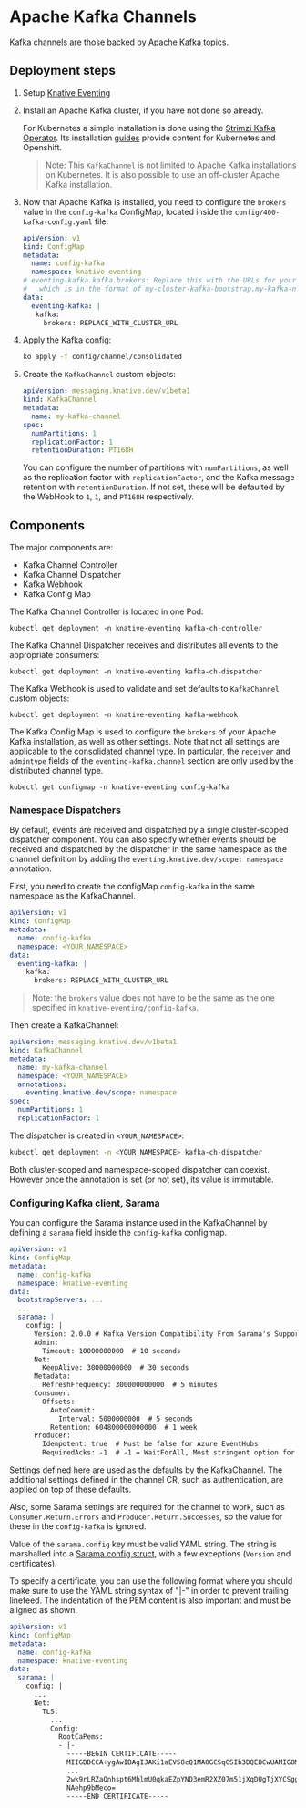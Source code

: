 # Apache Kafka Channels

Kafka channels are those backed by [Apache Kafka](http://kafka.apache.org/)
topics.

## Deployment steps

1. Setup
   [Knative Eventing](https://knative.dev/docs/install/any-kubernetes-cluster/#installing-the-eventing-component)
1. Install an Apache Kafka cluster, if you have not done so already.

   For Kubernetes a simple installation is done using the
   [Strimzi Kafka Operator](http://strimzi.io). Its installation
   [guides](http://strimzi.io/quickstarts/) provide content for Kubernetes and
   Openshift.

   > Note: This `KafkaChannel` is not limited to Apache Kafka installations on
   > Kubernetes. It is also possible to use an off-cluster Apache Kafka
   > installation.

1. Now that Apache Kafka is installed, you need to configure the
   `brokers` value in the `config-kafka` ConfigMap, located inside the
   `config/400-kafka-config.yaml` file.

   ```yaml
   apiVersion: v1
   kind: ConfigMap
   metadata:
     name: config-kafka
     namespace: knative-eventing
   # eventing-kafka.kafka.brokers: Replace this with the URLs for your kafka cluster,
   #   which is in the format of my-cluster-kafka-bootstrap.my-kafka-namespace:9092.
   data:
     eventing-kafka: |
      kafka:
        brokers: REPLACE_WITH_CLUSTER_URL
   ```

1. Apply the Kafka config:

   ```sh
   ko apply -f config/channel/consolidated
   ```

1. Create the `KafkaChannel` custom objects:

   ```yaml
   apiVersion: messaging.knative.dev/v1beta1
   kind: KafkaChannel
   metadata:
     name: my-kafka-channel
   spec:
     numPartitions: 1
     replicationFactor: 1
     retentionDuration: PT168H
   ```

   You can configure the number of partitions with `numPartitions`, as well as
   the replication factor with `replicationFactor`, and the Kafka message
   retention with `retentionDuration`. If not set, these will be defaulted by
   the WebHook to `1`, `1`, and `PT168H` respectively.

## Components

The major components are:

- Kafka Channel Controller
- Kafka Channel Dispatcher
- Kafka Webhook
- Kafka Config Map

The Kafka Channel Controller is located in one Pod:

```shell
kubectl get deployment -n knative-eventing kafka-ch-controller
```

The Kafka Channel Dispatcher receives and distributes all events to the
appropriate consumers:

```shell
kubectl get deployment -n knative-eventing kafka-ch-dispatcher
```

The Kafka Webhook is used to validate and set defaults to `KafkaChannel` custom
objects:

```shell
kubectl get deployment -n knative-eventing kafka-webhook
```

The Kafka Config Map is used to configure the `brokers` of your Apache Kafka
installation, as well as other settings. Note that not all settings are
applicable to the consolidated channel type. In particular, the `receiver` and
`admintype` fields of the `eventing-kafka.channel` section are only used by the
distributed channel type.

```shell
kubectl get configmap -n knative-eventing config-kafka
```

### Namespace Dispatchers

By default, events are received and dispatched by a single cluster-scoped
dispatcher component. You can also specify whether events should be received and
dispatched by the dispatcher in the same namespace as the channel definition by
adding the `eventing.knative.dev/scope: namespace` annotation.

First, you need to create the configMap `config-kafka` in the same namespace as
the KafkaChannel.

```yaml
apiVersion: v1
kind: ConfigMap
metadata:
  name: config-kafka
  namespace: <YOUR_NAMESPACE>
data:
  eventing-kafka: |
    kafka:
      brokers: REPLACE_WITH_CLUSTER_URL
```

> Note: the `brokers` value does not have to be the same as the one
> specified in `knative-eventing/config-kafka`.

Then create a KafkaChannel:

```yaml
apiVersion: messaging.knative.dev/v1beta1
kind: KafkaChannel
metadata:
  name: my-kafka-channel
  namespace: <YOUR_NAMESPACE>
  annotations:
    eventing.knative.dev/scope: namespace
spec:
  numPartitions: 1
  replicationFactor: 1
```

The dispatcher is created in `<YOUR_NAMESPACE>`:

```sh
kubectl get deployment -n <YOUR_NAMESPACE> kafka-ch-dispatcher
```

Both cluster-scoped and namespace-scoped dispatcher can coexist. However once
the annotation is set (or not set), its value is immutable.

### Configuring Kafka client, Sarama

You can configure the Sarama instance used in the KafkaChannel by defining a
`sarama` field inside the `config-kafka` configmap.

```yaml
apiVersion: v1
kind: ConfigMap
metadata:
  name: config-kafka
  namespace: knative-eventing
data:
  bootstrapServers: ...
  ...
  sarama: |
    config: |
      Version: 2.0.0 # Kafka Version Compatibility From Sarama's Supported List (Major.Minor.Patch)
      Admin:
        Timeout: 10000000000  # 10 seconds
      Net:
        KeepAlive: 30000000000  # 30 seconds
      Metadata:
        RefreshFrequency: 300000000000  # 5 minutes
      Consumer:
        Offsets:
          AutoCommit:
            Interval: 5000000000  # 5 seconds
          Retention: 604800000000000  # 1 week
      Producer:
        Idempotent: true  # Must be false for Azure EventHubs
        RequiredAcks: -1  # -1 = WaitForAll, Most stringent option for "at-least-once" delivery.
```

Settings defined here are used as the defaults by the KafkaChannel. The
additional settings defined in the channel CR, such as authentication, are
applied on top of these defaults.

Also, some Sarama settings are required for the channel to work, such as
`Consumer.Return.Errors` and `Producer.Return.Successes`, so the value for these
in the `config-kafka` is ignored.

Value of the `sarama.config` key must be valid YAML string. The string is
marshalled into a
[Sarama config struct](https://github.com/Shopify/sarama/blob/master/config.go),
with a few exceptions (`Version` and certificates).

To specify a certificate, you can use the following format where you should make
sure to use the YAML string syntax of "|-" in order to prevent trailing
linefeed. The indentation of the PEM content is also important and must be
aligned as shown.

```yaml
apiVersion: v1
kind: ConfigMap
metadata:
  name: config-kafka
  namespace: knative-eventing
data:
  sarama: |
    config: |
      ...
      Net:
        TLS:
          ...
          Config:
            RootCaPems:
            - |-
              -----BEGIN CERTIFICATE-----
              MIIGBDCCA+ygAwIBAgIJAKi1aEV58cQ1MA0GCSqGSIb3DQEBCwUAMIGOMQswCQYD
              ...
              2wk9rLRZaQnhspt6MhlmU0qkaEZpYND3emR2XZ07m51jXqDUgTjXYCSggImUsARs
              NAehp9bMeco=
              -----END CERTIFICATE-----
```
